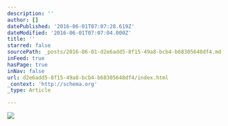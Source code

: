 ```yaml
---
description: ''
author: []
datePublished: '2016-06-01T07:07:28.619Z'
dateModified: '2016-06-01T07:07:04.000Z'
title: ''
starred: false
sourcePath: _posts/2016-06-01-d2e6add5-8f15-49a8-bcb4-b68305648df4.md
inFeed: true
hasPage: true
inNav: false
url: d2e6add5-8f15-49a8-bcb4-b68305648df4/index.html
_context: 'http://schema.org'
_type: Article

---
```

![](https://the-grid-user-content.s3-us-west-2.amazonaws.com/f6cbb677-79a6-429e-9518-8479a7995198.jpg)